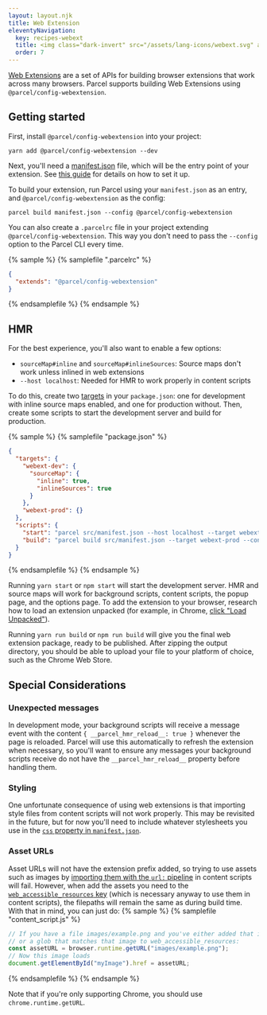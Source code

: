 ```yaml
---
layout: layout.njk
title: Web Extension
eleventyNavigation:
  key: recipes-webext
  title: <img class="dark-invert" src="/assets/lang-icons/webext.svg" alt=""/> Web Extension
  order: 7
---
```


[Web Extensions](https://developer.chrome.com/docs/extensions/) are a set of APIs for building browser extensions that work across many browsers. Parcel supports building Web Extensions using `@parcel/config-webextension`.

## Getting started

First, install `@parcel/config-webextension` into your project:

```shell
yarn add @parcel/config-webextension --dev
```

Next, you'll need a [manifest.json](https://developer.mozilla.org/en-US/docs/Mozilla/Add-ons/WebExtensions/manifest.json) file, which will be the entry point of your extension. See [this guide](https://developer.chrome.com/docs/extensions/mv3/getstarted/) for details on how to set it up.

To build your extension, run Parcel using your `manifest.json` as an entry, and `@parcel/config-webextension` as the config:

```shell
parcel build manifest.json --config @parcel/config-webextension
```

You can also create a `.parcelrc` file in your project extending `@parcel/config-webextension`. This way you don't need to pass the `--config` option to the Parcel CLI every time.

{% sample %}
{% samplefile ".parcelrc" %}

```json
{
  "extends": "@parcel/config-webextension"
}
```

{% endsamplefile %}
{% endsample %}

## HMR

For the best experience, you'll also want to enable a few options:

- `sourceMap#inline` and `sourceMap#inlineSources`: Source maps don't work unless inlined in web extensions
- `--host localhost`: Needed for HMR to work properly in content scripts

To do this, create two [targets](/features/targets/) in your `package.json`: one for development with inline source maps enabled, and one for production without. Then, create some scripts to start the development server and build for production.

{% sample %}
{% samplefile "package.json" %}

```json
{
  "targets": {
    "webext-dev": {
      "sourceMap": {
        "inline": true,
        "inlineSources": true
      }
    },
    "webext-prod": {}
  },
  "scripts": {
    "start": "parcel src/manifest.json --host localhost --target webext-dev --config @parcel/config-webextension",
    "build": "parcel build src/manifest.json --target webext-prod --config @parcel/config-webextension"
  }
}
```

{% endsamplefile %}
{% endsample %}

Running `yarn start` or `npm start` will start the development server. HMR and source maps will work for background scripts, content scripts, the popup page, and the options page. To add the extension to your browser, research how to load an extension unpacked (for example, in Chrome, [click "Load Unpacked"](https://developer.chrome.com/extensions/getstarted#manifest)).

Running `yarn run build` or `npm run build` will give you the final web extension package, ready to be published. After zipping the output directory, you should be able to upload your file to your platform of choice, such as the Chrome Web Store.

## Special Considerations

### Unexpected messages

In development mode, your background scripts will receive a message event with the content `{ __parcel_hmr_reload__: true }` whenever the page is reloaded. Parcel will use this automatically to refresh the extension when necessary, so you'll want to ensure any messages your background scripts receive do not have the `__parcel_hmr_reload__` property before handling them.

### Styling

One unfortunate consequence of using web extensions is that importing style files from content scripts will not work properly. This may be revisited in the future, but for now you'll need to include whatever stylesheets you use in the [`css` property in `manifest.json`](https://developer.mozilla.org/en-US/docs/Mozilla/Add-ons/WebExtensions/manifest.json/content_scripts#css).

### Asset URLs

Asset URLs will not have the extension prefix added, so trying to use assets such as images by [importing them with the `url:` pipeline](</configuration/plugin-configuration#predefined-(offical)-named-pipelines>) in content scripts will fail. However, when add the assets you need to the [`web_accessible_resources` key](https://developer.mozilla.org/en-US/docs/Mozilla/Add-ons/WebExtensions/manifest.json/web_accessible_resources) (which is necessary anyway to use them in content scripts), the filepaths will remain the same as during build time. With that in mind, you can just do:
{% sample %}
{% samplefile "content_script.js" %}

```js
// If you have a file images/example.png and you've either added that image
// or a glob that matches that image to web_accessible_resources:
const assetURL = browser.runtime.getURL("images/example.png");
// Now this image loads
document.getElementById("myImage").href = assetURL;
```

{% endsamplefile %}
{% endsample %}

Note that if you're only supporting Chrome, you should use `chrome.runtime.getURL`.
